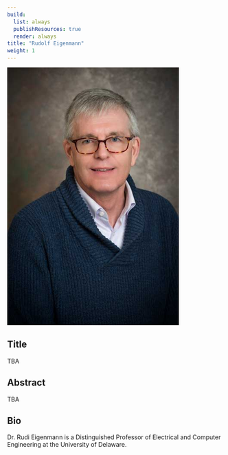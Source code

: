 ```yaml
---
build:
  list: always
  publishResources: true
  render: always
title: "Rudolf Eigenmann"
weight: 1
---
```


![Rudi Eigenmann](eigenmann.jpg)

## Title
TBA

## Abstract
TBA

## Bio

Dr. Rudi Eigenmann is a Distinguished Professor of Electrical and Computer Engineering
at the University of Delaware.